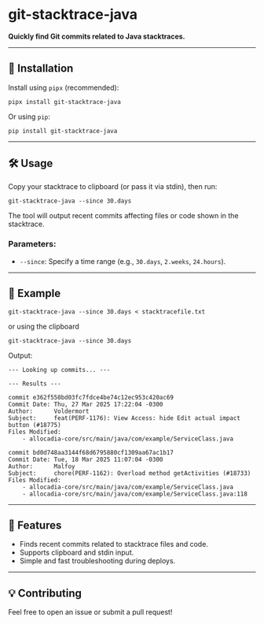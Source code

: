# git-stacktrace-java

**Quickly find Git commits related to Java stacktraces.**

---

## 🚀 Installation

Install using `pipx` (recommended):

```shell
pipx install git-stacktrace-java
```

Or using `pip`:

```shell
pip install git-stacktrace-java
```

---

## 🛠 Usage

Copy your stacktrace to clipboard (or pass it via stdin), then run:

```shell
git-stacktrace-java --since 30.days
```

The tool will output recent commits affecting files or code shown in the stacktrace.

### Parameters:

- `--since`: Specify a time range (e.g., `30.days`, `2.weeks`, `24.hours`).

---

## 📖 Example

```shell
git-stacktrace-java --since 30.days < stacktracefile.txt
```
or using the clipboard
```shell
git-stacktrace-java --since 30.days
```

Output:

```
--- Looking up commits... ---

--- Results ---

commit e362f550bd03fc7fdce4be74c12ec953c420ac69
Commit Date: Thu, 27 Mar 2025 17:22:04 -0300
Author:      Voldermort
Subject:     feat(PERF-1176): View Access: hide Edit actual impact button (#18775)
Files Modified:
    - allocadia-core/src/main/java/com/example/ServiceClass.java

commit bd0d748aa3144f68d6795880cf1309aa67ac1b17
Commit Date: Tue, 18 Mar 2025 11:07:04 -0300
Author:      Malfoy
Subject:     chore(PERF-1162): Overload method getActivities (#18733)
Files Modified:
    - allocadia-core/src/main/java/com/example/ServiceClass.java
    - allocadia-core/src/main/java/com/example/ServiceClass.java:118
```

---

## 📌 Features

- Finds recent commits related to stacktrace files and code.
- Supports clipboard and stdin input.
- Simple and fast troubleshooting during deploys.

---

## 💡 Contributing

Feel free to open an issue or submit a pull request!